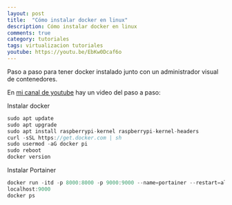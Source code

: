 ```yaml
---
layout: post
title:  "Cómo instalar docker en linux"
description: Cómo instalar docker en linux
comments: true
category: tutoriales
tags: virtualizacion tutoriales
youtube: https://youtu.be/EbKw0Dcaf6o
---
```

Paso a paso para tener docker instalado junto con un administrador visual de contenedores.

En <a target="_blank" href="{{ page.youtube }}">mi canal de youtube</a> hay un video del paso a paso:

Instalar docker
```C#
sudo apt update
sudo apt upgrade
sudo apt install raspberrypi-kernel raspberrypi-kernel-headers
curl -sSL https://get.docker.com | sh
sudo usermod -aG docker pi
sudo reboot
docker version
```

Instalar Portainer
```C#
docker run -itd -p 8000:8000 -p 9000:9000 --name=portainer --restart=always -v /var/run/docker.sock:/var/run/docker.sock -v /docker/portainer:/data portainer/portainer-ce
localhost:9000
docker ps
```
